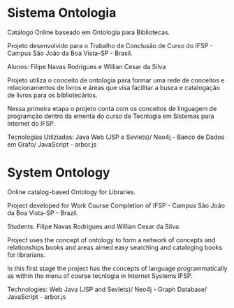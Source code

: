 Sistema Ontologia
================

Catálogo Online baseado em Ontologia para Bibliotecas.

Projeto desenvolvido para o Trabalho de Conclusão de Curso do IFSP - Campus São João da Boa Vista-SP - Brasil.

Alunos: Filipe Navas Rodrigues e Willian Cesar da Silva

Projeto utiliza o conceito de ontologia para formar uma rede de conceitos e relacionamentos de livros e áreas que visa 
facilitar a busca e catalogação de livros para os bibliotecários.

Nessa primeira etapa o projeto conta com os conceitos de linguagem de programção dentro da ementa do curso de Tecnlogia em
Sistemas para Internet do IFSP.

Tecnologias Utilziadas: Java Web (JSP e Sevlets)/
                       Neo4j - Banco de Dados em Grafo/
                       JavaScript - arbor.js
                       
                       
                       
System Ontology
================

Online catalog-based Ontology for Libraries.

Project developed for Work Course Completion of IFSP - Campus São João da Boa Vista-SP - Brazil.

Students: Filipe Navas Rodrigues and Willian Cesar da Silva.

Project uses the concept of ontology to form a network of concepts and relationships books and areas aimed
easy searching and cataloging books for librarians.

In this first stage the project has the concepts of language programmatically as within the menu of course tecnlogia in
Internet Systems IFSP.

Technologies: Web Java (JSP and Sevlets)/
              Neo4j - Graph Database/
              JavaScript - arbor.js                
